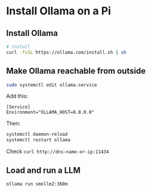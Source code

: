 # Install Ollama on a Pi

## Install Ollama
```bash
# install
curl -fsSL https://ollama.com/install.sh | sh
```

## Make Ollama reachable from outside

```bash
sudo systemctl edit ollama.service
```

Add this:
```text
[Service]
Environment="OLLAMA_HOST=0.0.0.0"
```

Then:
```bash
systemctl daemon-reload
systemctl restart ollama
```

Check `curl http://dns-name-or-ip:11434`

## Load and run a LLM

```bash
ollama run smollm2:360m
```
